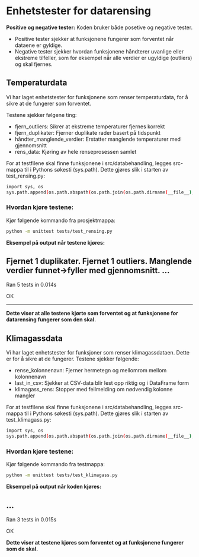 # Enhetstester for datarensing

**Positive og negative tester:**
Koden bruker både posetive og negative tester. 
- Positive tester sjekker at funksjonene fungerer som forventet når dataene er gyldige.
- Negative tester sjekker hvordan funksjonene håndterer uvanlige eller ekstreme tilfeller, som for eksempel når alle verdier er ugyldige (outliers) og skal fjernes.

## Temperaturdata
Vi har laget enhetstester for funksjonene som renser temperaturdata, for å sikre at de fungerer som forventet.

Testene sjekker følgene ting: 
- fjern_outliers: Sikrer at ekstreme temperaturer fjernes korrekt
- fjern_duplikater: Fjerner duplikate rader basert på tidspunkt
- håndter_manglende_verdier: Erstatter manglende temperaturer med gjennomsnitt
- rens_data: Kjøring av hele renseprosessen samlet

For at testfilene skal finne funksjonene i src/databehandling, legges src-mappa til i Pythons søkesti (sys.path). Dette gjøres slik i starten av test_rensing.py:

```bash
import sys, os
sys.path.append(os.path.abspath(os.path.join(os.path.dirname(__file__), '..', 'src')))
```

### Hvordan kjøre testene:
Kjør følgende kommando fra prosjektmappa:

```bash
python -m unittest tests/test_rensing.py

```

**Eksempel på output når testene kjøres:**

Fjernet 1 duplikater.
Fjernet 1 outliers.
Manglende verdier funnet->fyller med gjennomsnitt.
...
----------------------------------------------------------------------
Ran 5 tests in 0.014s

OK

--------------

**Dette viser at alle testene kjørte som forventet og at funksjonene for datarensing fungerer som den skal.**


## Klimagassdata
Vi har laget enhetstester for funksjoner som renser klimagassdataen. Dette er for å sikre at de fungerer. Testene sjekker følgende:
- rense_kolonnenavn: Fjerner hermetegn og mellomrom mellom kolonnenavn
- last_in_csv: Sjekker at CSV-data blir lest opp riktig og i DataFrame form
- klimagass_rens: Stopper med feilmelding om nødvendig kolonne mangler

For at testfilene skal finne funksjonene i src/databehandling, legges src-mappa til i Pythons søkesti (sys.path). Dette gjøres slik i starten av test_klimagass.py:

```bash
import sys, os
sys.path.append(os.path.abspath(os.path.join(os.path.dirname(__file__), '..', 'src')))
```

### Hvordan kjøre testene:
Kjør følgende kommando fra testmappa:

```bash
python -m unittest tests/test_klimagass.py
```

**Eksempel på output når koden kjøres:**

...
----------------------------------------------------------------------
Ran 3 tests in 0.015s

OK

**Dette viser at testene kjøres som forventet og at funksjonene fungerer som de skal.**